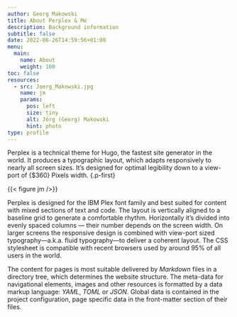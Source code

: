 ```yaml
---
author: Georg Makowski
title: About Perplex & Me
description: Background information
subtitle: false
date: 2022-06-26T14:59:56+01:00
menu:
  main: 
    name: About
    weight: 100
toc: false
resources:
  - src: Joerg_Makowski.jpg
    name: jm
    params:
      pos: left
      size: tiny
      alt: Jörg (Georg) Makowski
      hint: photo
type: profile
---
```


Perplex is a technical theme for Hugo, the fastest site generator in the world. It produces a typographic layout, which adapts responsively to nearly all screen sizes. It’s designed for optimal legibility down to a view-port of {$360} Pixels width.
{.p-first} <!--more-->

{{< figure jm />}}

Perplex is designed for the IBM Plex font family and best suited for content with mixed sections of text and code. The layout is vertically aligned to a baseline grid to generate a comfortable rhythm. Horizontally it’s divided into evenly spaced columns — their number depends on the screen width. On larger screens the responsive design is combined with view-port sized typography—a.k.a. fluid typography—to deliver a coherent layout. The CSS stylesheet is compatible with recent browsers used by around 95% of all users in the world.

The content for pages is most suitable delivered by _Markdown_ files in a directory tree, which determines the website structure. The meta-data for navigational elements, images and other resources is formatted by a data markup language: _YAML_, _TOML_ or _JSON_. Global data is contained in the project configuration, page specific data in the front-matter section of their files.
